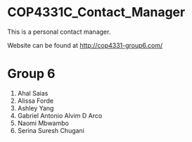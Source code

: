 # COP4331C_Contact_Manager
This is a personal contact manager.

Website can be found at http://cop4331-group6.com/ 

# Group 6
1. Ahal Saias
2. Alissa Forde
3. Ashley Yang
4. Gabriel Antonio Alvim D Arco
5. Naomi Mbwambo
6. Serina Suresh Chugani